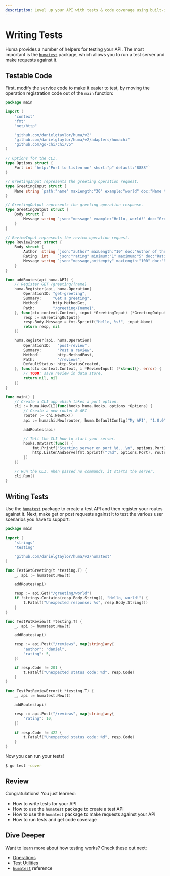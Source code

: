 ```yaml
---
description: Level up your API with tests & code coverage using built-in test utilities.
---
```


# Writing Tests

Huma provides a number of helpers for testing your API. The most important is the [`humatest`](https://pkg.go.dev/github.com/danielgtaylor/huma/v2/humatest) package, which allows you to run a test server and make requests against it.

## Testable Code

First, modify the service code to make it easier to test, by moving the operation registration code out of the `main` function:

```go title="main.go" linenums="1" hl_lines="39 62 71"
package main

import (
	"context"
	"fmt"
	"net/http"

	"github.com/danielgtaylor/huma/v2"
	"github.com/danielgtaylor/huma/v2/adapters/humachi"
	"github.com/go-chi/chi/v5"
)

// Options for the CLI.
type Options struct {
	Port int `help:"Port to listen on" short:"p" default:"8888"`
}

// GreetingInput represents the greeting operation request.
type GreetingInput struct {
	Name string `path:"name" maxLength:"30" example:"world" doc:"Name to greet"`
}

// GreetingOutput represents the greeting operation response.
type GreetingOutput struct {
	Body struct {
		Message string `json:"message" example:"Hello, world!" doc:"Greeting message"`
	}
}

// ReviewInput represents the review operation request.
type ReviewInput struct {
	Body struct {
		Author  string `json:"author" maxLength:"10" doc:"Author of the review"`
		Rating  int    `json:"rating" minimum:"1" maximum:"5" doc:"Rating from 1 to 5"`
		Message string `json:"message,omitempty" maxLength:"100" doc:"Review message"`
	}
}

func addRoutes(api huma.API) {
	// Register GET /greeting/{name}
	huma.Register(api, huma.Operation{
		OperationID: "get-greeting",
		Summary:     "Get a greeting",
		Method:      http.MethodGet,
		Path:        "/greeting/{name}",
	}, func(ctx context.Context, input *GreetingInput) (*GreetingOutput, error) {
		resp := &GreetingOutput{}
		resp.Body.Message = fmt.Sprintf("Hello, %s!", input.Name)
		return resp, nil
	})

	huma.Register(api, huma.Operation{
		OperationID:   "post-review",
		Summary:       "Post a review",
		Method:        http.MethodPost,
		Path:          "/reviews",
		DefaultStatus: http.StatusCreated,
	}, func(ctx context.Context, i *ReviewInput) (*struct{}, error) {
		// TODO: save review in data store.
		return nil, nil
	})
}

func main() {
	// Create a CLI app which takes a port option.
	cli := huma.NewCLI(func(hooks huma.Hooks, options *Options) {
		// Create a new router & API
		router := chi.NewMux()
		api := humachi.New(router, huma.DefaultConfig("My API", "1.0.0"))

		addRoutes(api)

		// Tell the CLI how to start your server.
		hooks.OnStart(func() {
			fmt.Printf("Starting server on port %d...\n", options.Port)
			http.ListenAndServe(fmt.Sprintf(":%d", options.Port), router)
		})
	})

	// Run the CLI. When passed no commands, it starts the server.
	cli.Run()
}
```

## Writing Tests

Use the [`humatest`](https://pkg.go.dev/github.com/danielgtaylor/huma/v2/humatest) package to create a test API and then register your routes against it. Next, make get or post requests against it to test the various user scenarios you have to support:

```go title="main_test.go" linenums="1"
package main

import (
	"strings"
	"testing"

	"github.com/danielgtaylor/huma/v2/humatest"
)

func TestGetGreeting(t *testing.T) {
	_, api := humatest.New(t)

	addRoutes(api)

	resp := api.Get("/greeting/world")
	if !strings.Contains(resp.Body.String(), "Hello, world!") {
		t.Fatalf("Unexpected response: %s", resp.Body.String())
	}
}

func TestPutReview(t *testing.T) {
	_, api := humatest.New(t)

	addRoutes(api)

	resp := api.Post("/reviews", map[string]any{
		"author": "daniel",
		"rating": 5,
	})

	if resp.Code != 201 {
		t.Fatalf("Unexpected status code: %d", resp.Code)
	}
}

func TestPutReviewError(t *testing.T) {
	_, api := humatest.New(t)

	addRoutes(api)

	resp := api.Post("/reviews", map[string]any{
		"rating": 10,
	})

	if resp.Code != 422 {
		t.Fatalf("Unexpected status code: %d", resp.Code)
	}
}
```

Now you can run your tests!

```sh title="Terminal"
$ go test -cover
```

## Review

Congratulations! You just learned:

-   How to write tests for your API
-   How to use the `humatest` package to create a test API
-   How to use the `humatest` package to make requests against your API
-   How to run tests and get code coverage

## Dive Deeper

Want to learn more about how testing works? Check these out next:

-   [Operations](../features/operations.md)
-   [Test Utilities](../features/test-utilities.md)
-   [`humatest`](https://pkg.go.dev/github.com/danielgtaylor/huma/v2/humatest) reference
